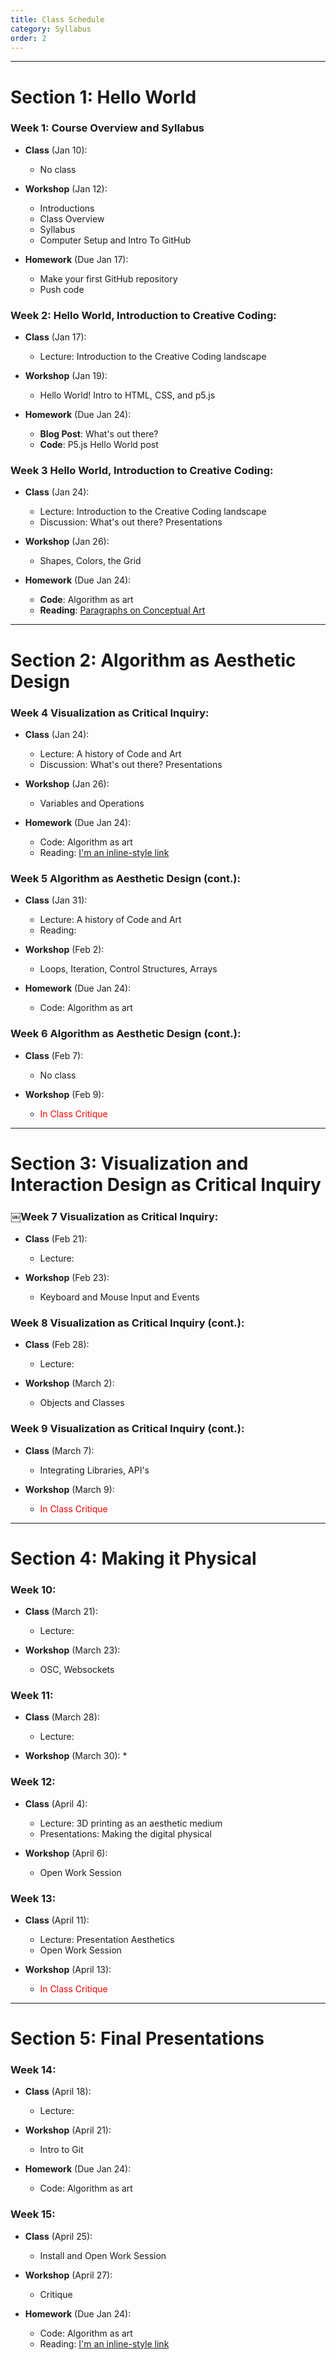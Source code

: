 ```yaml
---
title: Class Schedule
category: Syllabus
order: 2
---
```

___

# Section 1: Hello World

### Week 1: Course Overview and Syllabus 
* **Class** (Jan 10): 
    * No class

 * **Workshop** (Jan 12):
    * Introductions
    * Class Overview
    * Syllabus
    * Computer Setup and Intro To GitHub

* **Homework** (Due Jan 17):
    * Make your first GitHub repository
    * Push code

### Week 2: Hello World, Introduction to Creative Coding:
* **Class** (Jan 17): 
    * Lecture: Introduction to the Creative Coding landscape

* **Workshop** (Jan 19):
    * Hello World! Intro to HTML, CSS, and p5.js

* **Homework** (Due Jan 24):
    * **Blog Post**: What's out there?
    * **Code**: P5.js Hello World post

### Week 3 Hello World, Introduction to Creative Coding:
* **Class** (Jan 24): 
    * Lecture: Introduction to the Creative Coding landscape
    * Discussion: What's out there? Presentations

* **Workshop** (Jan 26):
    * Shapes, Colors, the Grid

* **Homework** (Due Jan 24):
    * **Code**: Algorithm as art
    * **Reading**: [Paragraphs on Conceptual Art](http://www.corner-college.com/udb/cproVozeFxParagraphs_on_Conceptual_Art._Sol_leWitt.pdf)

___

# Section 2: Algorithm as Aesthetic Design

### Week 4 Visualization as Critical Inquiry:
* **Class** (Jan 24): 
    * Lecture: A history of Code and Art
    * Discussion: What's out there? Presentations

* **Workshop** (Jan 26):
    * Variables and Operations

* **Homework** (Due Jan 24):
    * Code: Algorithm as art
    * Reading: [I'm an inline-style link](http://www.corner-college.com/udb/cproVozeFxParagraphs_on_Conceptual_Art._Sol_leWitt.pdf)

### Week 5 Algorithm as Aesthetic Design (cont.):
* **Class** (Jan 31): 
    * Lecture: A history of Code and Art
    * Reading:

* **Workshop** (Feb 2):
    * Loops, Iteration, Control Structures, Arrays

* **Homework** (Due Jan 24):
    * Code: Algorithm as art

### Week 6 Algorithm as Aesthetic Design (cont.):
* **Class** (Feb 7): 
    * No class

* **Workshop** (Feb 9):
    * <span style="color:red">In Class Critique </span>


___

# Section 3: Visualization and Interaction Design as Critical Inquiry

### ￼Week 7 Visualization as Critical Inquiry:
* **Class** (Feb 21): 
    * Lecture: 

* **Workshop** (Feb 23):
    * Keyboard and Mouse Input and Events

### Week 8 Visualization as Critical Inquiry (cont.): 
* **Class** (Feb 28): 
   * Lecture: 

* **Workshop** (March 2):
    * Objects and Classes
   

### Week 9 Visualization as Critical Inquiry (cont.):
* **Class** (March 7): 
    * Integrating Libraries, API's

* **Workshop** (March 9):
    * <span style="color:red"> In Class Critique </span>

___

# Section 4: Making it Physical

### Week 10: 
* **Class** (March 21): 
    * Lecture: 

* **Workshop** (March 23):
    * OSC, Websockets

### Week 11:
* **Class** (March 28): 
    * Lecture: 

* **Workshop** (March 30):
    * 

### Week 12:
* **Class** (April 4): 
    * Lecture: 3D printing as an aesthetic medium
    * Presentations: Making the digital physical

* **Workshop** (April 6):
   * Open Work Session


### Week 13:
* **Class** (April 11): 
    * Lecture: Presentation Aesthetics
    * Open Work Session

* **Workshop** (April 13):
    * <span style="color:red"> In Class Critique </span>

___


# Section 5: Final Presentations

### Week 14:
* **Class** (April 18): 
    * Lecture: 

* **Workshop** (April 21):
    * Intro to Git

* **Homework** (Due Jan 24):
    * Code: Algorithm as art

### Week 15:
* **Class** (April 25): 
    * Install and Open Work Session

* **Workshop** (April 27):
    * Critique

* **Homework** (Due Jan 24):
    * Code: Algorithm as art
    * Reading: [I'm an inline-style link](http://www.corner-college.com/udb/cproVozeFxParagraphs_on_Conceptual_Art._Sol_leWitt.pdf)
